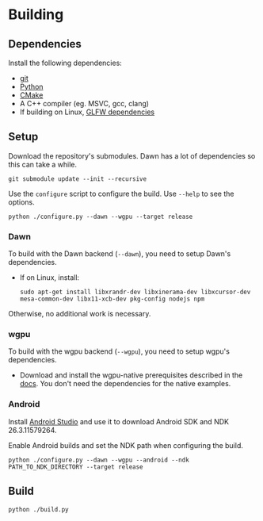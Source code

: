 # Building

## Dependencies
Install the following dependencies:
- [git](https://git-scm.com/)
- [Python](https://www.python.org/)
- [CMake](https://cmake.org/)
- A C++ compiler (eg. MSVC, gcc, clang)
- If building on Linux, [GLFW dependencies](https://www.glfw.org/docs/latest/compile_guide.html#compile_deps)

## Setup
Download the repository's submodules. Dawn has a lot of dependencies so this can take a while.
```
git submodule update --init --recursive
```

Use the `configure` script to configure the build. Use `--help` to see the options.
```
python ./configure.py --dawn --wgpu --target release
```

### Dawn
To build with the Dawn backend (`--dawn`), you need to setup Dawn's dependencies.

- If on Linux, install:
  ```
  sudo apt-get install libxrandr-dev libxinerama-dev libxcursor-dev mesa-common-dev libx11-xcb-dev pkg-config nodejs npm
  ```
Otherwise, no additional work is necessary.

### wgpu
To build with the wgpu backend (`--wgpu`), you need to setup wgpu's dependencies.

- Download and install the wgpu-native prerequisites described in the [docs](https://github.com/gfx-rs/wgpu-native/wiki/Getting-Started#prerequisites). You don't need the dependencies for the native examples.

### Android
Install [Android Studio](https://developer.android.com/studio) and use it to download Android SDK and NDK 26.3.11579264.

Enable Android builds and set the NDK path when configuring the build.
```
python ./configure.py --dawn --wgpu --android --ndk PATH_TO_NDK_DIRECTORY --target release
```

## Build
```
python ./build.py
```
